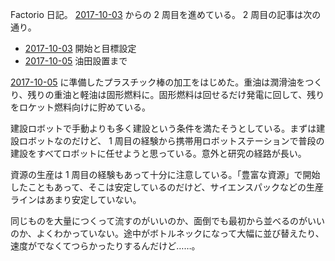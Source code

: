 Factorio 日記。 [2017-10-03][] からの 2 周目を進めている。 2 周目の記事は次の通り。

- [2017-10-03][] 開始と目標設定
- [2017-10-05][] 油田設置まで

 [2017-10-05][] に準備したプラスチック棒の加工をはじめた。重油は潤滑油をつくり、残りの重油と軽油は固形燃料に。固形燃料は回せるだけ発電に回して、残りをロケット燃料向けに貯めている。

建設ロボットで手動よりも多く建設という条件を満たそうとしている。まずは建設ロボットなのだけど、 1 周目の経験から携帯用ロボットステーションで普段の建設をすべてロボットに任せようと思っている。意外と研究の経路が長い。

資源の生産は 1 周目の経験もあって十分に注意している。「豊富な資源」で開始したこともあって、そこは安定しているのだけど、サイエンスパックなどの生産ラインはあまり安定していない。

同じものを大量につくって流すのがいいのか、面倒でも最初から並べるのがいいのか、よくわかっていない。途中がボトルネックになって大幅に並び替えたり、速度がでなくてつらかったりするんだけど……。

[2017-10-03]: https://blog.bouzuya.net/2017/10/03/
[2017-10-05]: https://blog.bouzuya.net/2017/10/05/
